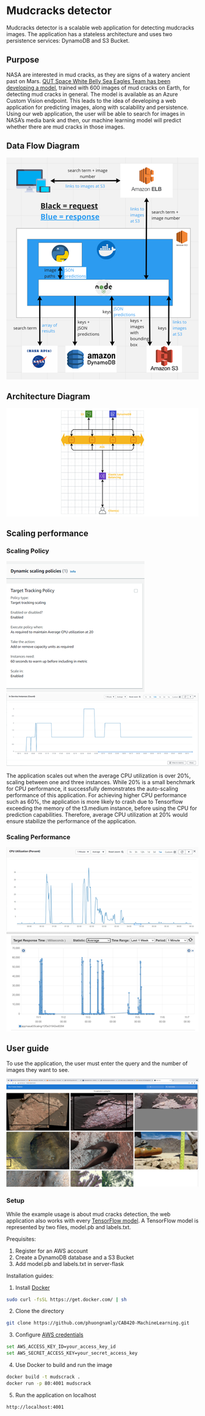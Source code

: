 # Mudcracks detector
Mudcracks detector is a scalable web application for detecting mudcracks images. The application has a stateless architecture and uses two persistence services: DynamoDB and S3 Bucket.

## Purpose
NASA are interested in mud cracks, as they are signs of a watery ancient past on Mars. [QUT Space White Belly Sea Eagles Team has been developing a model](https://research.qut.edu.au/qcr/2021/09/03/search-for-early-signs-of-life-on-other-planets/), trained with 600 images of mud cracks on Earth, for detecting mud cracks in general. The model is available as an Azure Custom Vision endpoint. This leads to the idea of developing a web application for predicting images, along with scalability and persistence.
Using our web application, the user will be able to search for images in NASA’s media bank and then, our machine learning model will predict whether there are mud cracks in those images.

## Data Flow Diagram

![DataFlow](images/data-flow.png)

## Architecture Diagram

![Architecture](images/architecture.png)

## Scaling performance
### Scaling Policy
![ScalingPolicy](images/scaling-policy.png)
![InServiceInstance](images/in-service-instance.png)

The application scales out when the average CPU utilization is over 20%, scaling between one and three instances. While 20% is a small benchmark for CPU performance, it successfully demonstrates the auto-scaling performance of this application. For achieving higher CPU performance such as 60%, the application is more likely to crash due to Tensorflow exceeding the memory of the t3.medium instance, before using the CPU for prediction capabilities. Therefore, average CPU utilization at 20% would ensure stabilize the performance of the application. 
### Scaling Performance
![CPUPerformance](images/cpu-performance.png)
![TargetResponseTime](images/target-response-time.png)



## User guide

To use the application, the user must enter the query and the number of images they want to see. 

![Sample-result](images/sample-result.png)

### Setup
While the example usage is about mud cracks detection, the web application also works with every [TensorFlow model](https://docs.microsoft.com/en-us/azure/cognitive-services/custom-vision-service/export-model-python). A TensorFlow model is represented by two files, model.pb and labels.txt.

Prequisites:

1. Register for an AWS account 
2. Create a DynamoDB database and a S3 Bucket
3. Add model.pb and labels.txt in server-flask 

Installation guides:

1. Install [Docker](https://www.docker.com)

```bash
sudo curl -fsSL https://get.docker.com/ | sh
```

2. Clone the directory

```bash
git clone https://github.com/phuongnamly/CAB420-MachineLearning.git
```

3. Configure [AWS credentials](https://docs.aws.amazon.com/sdk-for-java/v1/developer-guide/setup-credentials.html)

```bash
set AWS_ACCESS_KEY_ID=your_access_key_id
set AWS_SECRET_ACCESS_KEY=your_secret_access_key
```

4. Use Docker to build and run the image

```bash
docker build -t mudscrack .
docker run -p 80:4001 mudscrack
```

5. Run the application on localhost
```bash
http://localhost:4001
```